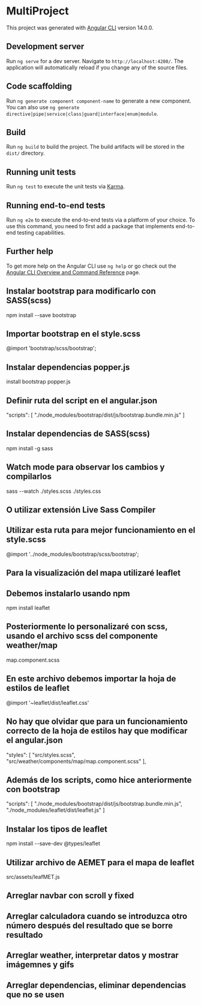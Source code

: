 # MultiProject

This project was generated with [Angular CLI](https://github.com/angular/angular-cli) version 14.0.0.

## Development server

Run `ng serve` for a dev server. Navigate to `http://localhost:4200/`. The application will automatically reload if you change any of the source files.

## Code scaffolding

Run `ng generate component component-name` to generate a new component. You can also use `ng generate directive|pipe|service|class|guard|interface|enum|module`.

## Build

Run `ng build` to build the project. The build artifacts will be stored in the `dist/` directory.

## Running unit tests

Run `ng test` to execute the unit tests via [Karma](https://karma-runner.github.io).

## Running end-to-end tests

Run `ng e2e` to execute the end-to-end tests via a platform of your choice. To use this command, you need to first add a package that implements end-to-end testing capabilities.

## Further help

To get more help on the Angular CLI use `ng help` or go check out the [Angular CLI Overview and Command Reference](https://angular.io/cli) page.

## Instalar bootstrap para modificarlo con SASS(scss)
npm install --save bootstrap

## Importar bootstrap en el style.scss
@import 'bootstrap/scss/bootstrap';

## Instalar dependencias popper.js
install bootstrap popper.js

## Definir ruta del script en el angular.json
"scripts": [
              "./node_modules/bootstrap/dist/js/bootstrap.bundle.min.js"
            ]

## Instalar dependencias de SASS(scss)
npm install -g sass

## Watch mode para observar los cambios y compilarlos
sass --watch ./styles.scss ./styles.css

## O utilizar extensión Live Sass Compiler
## Utilizar esta ruta para mejor funcionamiento en el style.scss
@import '../node_modules/bootstrap/scss/bootstrap';

## Para la visualización del mapa utilizaré leaflet
## Debemos instalarlo usando npm
npm install leaflet

## Posteriormente lo personalizaré con scss, usando el archivo scss del componente weather/map
map.component.scss

## En este archivo debemos importar la hoja de estilos de leaflet
@import '~leaflet/dist/leaflet.css'

## No hay que olvidar que para un funcionamiento correcto de la hoja de estilos hay que modificar el angular.json
"styles": [
              "src/styles.scss",
              "src/weather/components/map/map.component.scss"
            ],

## Además de los scripts, como hice anteriormente con bootstrap
"scripts": [
              "./node_modules/bootstrap/dist/js/bootstrap.bundle.min.js",
              "./node_modules/leaflet/dist/leaflet.js"
            ]

## Instalar los tipos de leaflet
npm install --save-dev @types/leaflet

## Utilizar archivo de AEMET para el mapa de leaflet
src/assets/leafMET.js


## Arreglar navbar con scroll y fixed

## Arreglar calculadora cuando se introduzca otro número después del resultado que se borre resultado

## Arreglar weather, interpretar datos y mostrar imágemnes y gifs

## Arreglar dependencias, eliminar dependencias que no se usen

